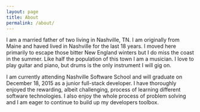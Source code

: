 ```yaml
---
layout: page
title: About
permalink: /about/
---
```


I am a married father of two living in Nashville, TN.  I am originally from Maine and haved lived in Nashville for the last 18 years.  I moved here primarily to escape those bitter New England winters but I do miss the coast in the summer.  Like half the population of this town I am a musician.  I love to play guitar and piano, but drums is the only instrument I will gig on.

I am currently attending Nashville Software School and will graduate on December 18, 2015 as a junior full-stack developer.  I have thoroughly enjoyed the rewarding, albeit challenging, process of learning different software technologies.  I also enjoy the whole process of problem solving and I am eager to continue to build up my developers toolbox.



